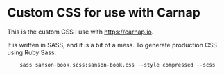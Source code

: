 # Custom CSS for use with Carnap

This is the custom CSS I use with <https://carnap.io>.

It is written in SASS, and it is a bit of a mess. To generate production CSS using Ruby Sass:

```
    sass sanson-book.scss:sanson-book.css --style compressed --scss
```



